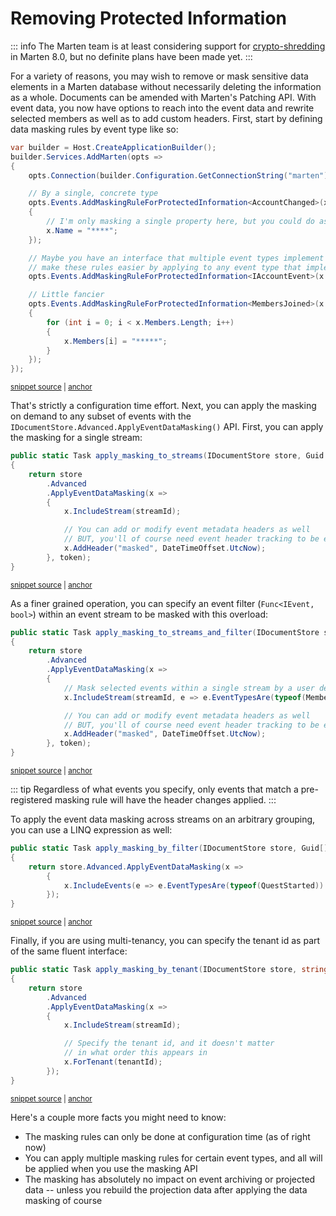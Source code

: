 # Removing Protected Information <Badge type="tip" text="7.31" />

::: info
The Marten team is at least considering support for [crypto-shredding](https://en.wikipedia.org/wiki/Crypto-shredding) in Marten 8.0,
but no definite plans have been made yet.
:::

For a variety of reasons, you may wish to remove or mask sensitive data elements in a Marten database without necessarily deleting the information as a whole. Documents can be amended
with Marten's Patching API. With event data, you now have options to reach into the event data and rewrite selected
members as well as to add custom headers. First, start by defining data masking rules by event type like so:

<!-- snippet: sample_defining_masking_rules -->
<a id='snippet-sample_defining_masking_rules'></a>
```cs
var builder = Host.CreateApplicationBuilder();
builder.Services.AddMarten(opts =>
{
    opts.Connection(builder.Configuration.GetConnectionString("marten"));

    // By a single, concrete type
    opts.Events.AddMaskingRuleForProtectedInformation<AccountChanged>(x =>
    {
        // I'm only masking a single property here, but you could do as much as you want
        x.Name = "****";
    });

    // Maybe you have an interface that multiple event types implement that would help
    // make these rules easier by applying to any event type that implements this interface
    opts.Events.AddMaskingRuleForProtectedInformation<IAccountEvent>(x => x.Name = "****");

    // Little fancier
    opts.Events.AddMaskingRuleForProtectedInformation<MembersJoined>(x =>
    {
        for (int i = 0; i < x.Members.Length; i++)
        {
            x.Members[i] = "*****";
        }
    });
});
```
<sup><a href='https://github.com/JasperFx/marten/blob/master/src/EventSourcingTests/removing_protected_information.cs#L460-L488' title='Snippet source file'>snippet source</a> | <a href='#snippet-sample_defining_masking_rules' title='Start of snippet'>anchor</a></sup>
<!-- endSnippet -->

That's strictly a configuration time effort. Next, you can apply the masking on demand to any subset of events with 
the `IDocumentStore.Advanced.ApplyEventDataMasking()` API. First, you can apply the masking for a single stream:

<!-- snippet: sample_apply_masking_to_a_single_stream -->
<a id='snippet-sample_apply_masking_to_a_single_stream'></a>
```cs
public static Task apply_masking_to_streams(IDocumentStore store, Guid streamId, CancellationToken token)
{
    return store
        .Advanced
        .ApplyEventDataMasking(x =>
        {
            x.IncludeStream(streamId);

            // You can add or modify event metadata headers as well
            // BUT, you'll of course need event header tracking to be enabled
            x.AddHeader("masked", DateTimeOffset.UtcNow);
        }, token);
}
```
<sup><a href='https://github.com/JasperFx/marten/blob/master/src/EventSourcingTests/removing_protected_information.cs#L491-L507' title='Snippet source file'>snippet source</a> | <a href='#snippet-sample_apply_masking_to_a_single_stream' title='Start of snippet'>anchor</a></sup>
<!-- endSnippet -->

As a finer grained operation, you can specify an event filter (`Func<IEvent, bool>`) within an event stream to be masked with
this overload:

<!-- snippet: sample_apply_masking_to_a_single_stream_and_filter -->
<a id='snippet-sample_apply_masking_to_a_single_stream_and_filter'></a>
```cs
public static Task apply_masking_to_streams_and_filter(IDocumentStore store, Guid streamId, CancellationToken token)
{
    return store
        .Advanced
        .ApplyEventDataMasking(x =>
        {
            // Mask selected events within a single stream by a user defined criteria
            x.IncludeStream(streamId, e => e.EventTypesAre(typeof(MembersJoined), typeof(MembersDeparted)));

            // You can add or modify event metadata headers as well
            // BUT, you'll of course need event header tracking to be enabled
            x.AddHeader("masked", DateTimeOffset.UtcNow);
        }, token);
}
```
<sup><a href='https://github.com/JasperFx/marten/blob/master/src/EventSourcingTests/removing_protected_information.cs#L509-L526' title='Snippet source file'>snippet source</a> | <a href='#snippet-sample_apply_masking_to_a_single_stream_and_filter' title='Start of snippet'>anchor</a></sup>
<!-- endSnippet -->

::: tip
Regardless of what events you specify, only events that match a pre-registered masking rule will have the header changes
applied.
:::

To apply the event data masking across streams on an arbitrary grouping, you can use a LINQ expression as well:

<!-- snippet: sample_apply_masking_by_filter -->
<a id='snippet-sample_apply_masking_by_filter'></a>
```cs
public static Task apply_masking_by_filter(IDocumentStore store, Guid[] streamIds)
{
    return store.Advanced.ApplyEventDataMasking(x =>
        {
            x.IncludeEvents(e => e.EventTypesAre(typeof(QuestStarted)) && e.StreamId.IsOneOf(streamIds));
        });
}
```
<sup><a href='https://github.com/JasperFx/marten/blob/master/src/EventSourcingTests/removing_protected_information.cs#L529-L539' title='Snippet source file'>snippet source</a> | <a href='#snippet-sample_apply_masking_by_filter' title='Start of snippet'>anchor</a></sup>
<!-- endSnippet -->

Finally, if you are using multi-tenancy, you can specify the tenant id as part of the same fluent interface:

<!-- snippet: sample_apply_masking_with_multi_tenancy -->
<a id='snippet-sample_apply_masking_with_multi_tenancy'></a>
```cs
public static Task apply_masking_by_tenant(IDocumentStore store, string tenantId, Guid streamId)
{
    return store
        .Advanced
        .ApplyEventDataMasking(x =>
        {
            x.IncludeStream(streamId);

            // Specify the tenant id, and it doesn't matter
            // in what order this appears in
            x.ForTenant(tenantId);
        });
}
```
<sup><a href='https://github.com/JasperFx/marten/blob/master/src/EventSourcingTests/removing_protected_information.cs#L541-L557' title='Snippet source file'>snippet source</a> | <a href='#snippet-sample_apply_masking_with_multi_tenancy' title='Start of snippet'>anchor</a></sup>
<!-- endSnippet -->

Here's a couple more facts you might need to know:

* The masking rules can only be done at configuration time (as of right now)
* You can apply multiple masking rules for certain event types, and all will be applied when you use the masking API
* The masking has absolutely no impact on event archiving or projected data -- unless you rebuild the projection data after applying the data masking of course
